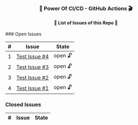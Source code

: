 
<h3 align="center">💪 Power Of CI/CD - GitHub Actions 🎬</h3>
<h4 align="center">📃 List of Issues of this Repo 🫢</h4>
### Open Issues

| # | Issue | State |
|---|-------|-------|
| 1 | [Test Issue #4](https://github.com/prathmeshbankar03/issue-tracker/issues/4) | open 🔓 |
| 2 | [Test Issue #3](https://github.com/prathmeshbankar03/issue-tracker/issues/3) | open 🔓 |
| 3 | [Test Issue #2](https://github.com/prathmeshbankar03/issue-tracker/issues/2) | open 🔓 |
| 4 | [Test Issue #1](https://github.com/prathmeshbankar03/issue-tracker/issues/1) | open 🔓 |

### Closed Issues

| # | Issue | State |
|---|-------|-------|
